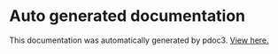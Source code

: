 # Auto generated documentation

This documentation was automatically generated by pdoc3. [View here.](https://htmlpreview.github.io/?https://github.com/awersli99/pydiscordbio/blob/master/docs/index.html)